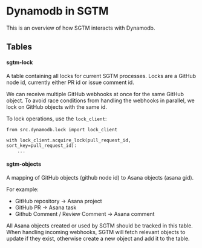 # Dynamodb in SGTM

This is an overview of how SGTM interacts with Dynamodb.

## Tables

#### sgtm-lock
A table containing all locks for current SGTM processes. Locks are a GitHub node id, currently either PR id or issue comment id.

We can receive multiple GitHub webhooks at once for the same GitHub object. To avoid race conditions from handling the webhooks in parallel, we lock on GitHub objects with the same id.

To lock operations, use the `lock_client`:
```
from src.dynamodb.lock import lock_client

with lock_client.acquire_lock(pull_request_id, sort_key=pull_request_id):
    ...
```

#### sgtm-objects
A mapping of GitHub objects (github node id) to Asana objects (asana gid).

For example:
* GitHub repository -> Asana project
* GitHub PR -> Asana task
* Github Comment / Review Comment -> Asana comment

All Asana objects created or used by SGTM should be tracked in this table. When handling incoming webhooks, SGTM will fetch relevant objects to update if they exist, otherwise create a new object and add it to the table.
